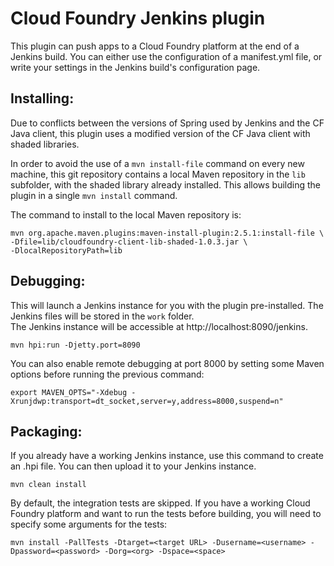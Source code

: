 Cloud Foundry Jenkins plugin
=======================

This plugin can push apps to a Cloud Foundry platform at the end of a Jenkins build. You can either use the 
configuration of a manifest.yml file, or write your settings in the Jenkins build's configuration page.

Installing:
-----------
Due to conflicts between the versions of Spring used by Jenkins and the CF Java client, this plugin uses a modified 
version of the CF Java client with shaded libraries. 

In order to avoid the use of a `mvn install-file` command on every new machine, this git repository contains a local 
Maven repository in the `lib` subfolder, with the shaded library already installed. This allows building the plugin in 
a single `mvn install` command.

The command to install to the local Maven repository is:

```
mvn org.apache.maven.plugins:maven-install-plugin:2.5.1:install-file \
-Dfile=lib/cloudfoundry-client-lib-shaded-1.0.3.jar \
-DlocalRepositoryPath=lib
```

Debugging:
----------
This will launch a Jenkins instance for you with the plugin pre-installed. The Jenkins files will be stored in the 
`work` folder.  
The Jenkins instance will be accessible at http://localhost:8090/jenkins.

```
mvn hpi:run -Djetty.port=8090
```

You can also enable remote debugging at port 8000 by setting some Maven options before running the previous command:

```
export MAVEN_OPTS="-Xdebug -Xrunjdwp:transport=dt_socket,server=y,address=8000,suspend=n"
```

Packaging:
----------
If you already have a working Jenkins instance, use this command to create an .hpi file. You can then upload it to your 
Jenkins instance.

```
mvn clean install
```

By default, the integration tests are skipped. If you have a working Cloud Foundry platform and want to run the tests 
before building, you will need to specify some arguments for the tests:

```
mvn install -PallTests -Dtarget=<target URL> -Dusername=<username> -Dpassword=<password> -Dorg=<org> -Dspace=<space>
```
